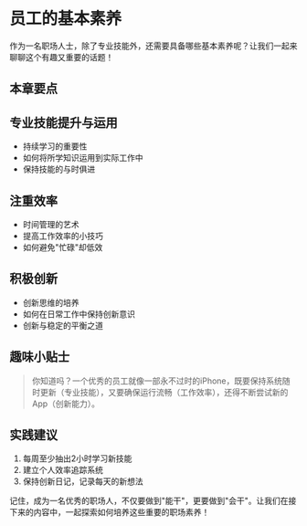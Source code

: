 # 员工的基本素养

作为一名职场人士，除了专业技能外，还需要具备哪些基本素养呢？让我们一起来聊聊这个有趣又重要的话题！

## 本章要点

## 专业技能提升与运用
- 持续学习的重要性
- 如何将所学知识运用到实际工作中
- 保持技能的与时俱进

## 注重效率
- 时间管理的艺术
- 提高工作效率的小技巧
- 如何避免"忙碌"却低效

## 积极创新
- 创新思维的培养
- 如何在日常工作中保持创新意识
- 创新与稳定的平衡之道

## 趣味小贴士

> 你知道吗？一个优秀的员工就像一部永不过时的iPhone，既要保持系统随时更新（专业技能），又要确保运行流畅（工作效率），还得不断尝试新的App（创新能力）。

## 实践建议

1. 每周至少抽出2小时学习新技能
2. 建立个人效率追踪系统
3. 保持创新日记，记录每天的新想法

记住，成为一名优秀的职场人，不仅要做到"能干"，更要做到"会干"。让我们在接下来的内容中，一起探索如何培养这些重要的职场素养！